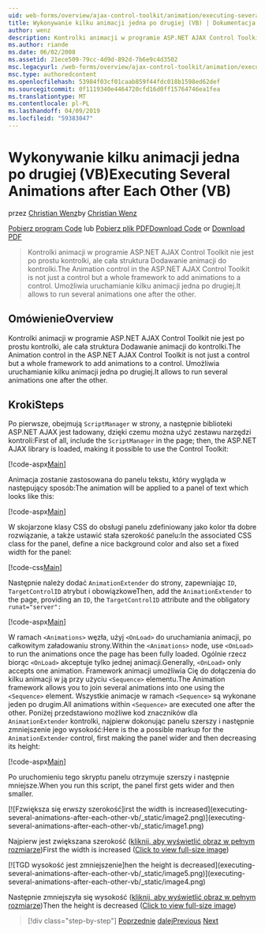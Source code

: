 ```yaml
---
uid: web-forms/overview/ajax-control-toolkit/animation/executing-several-animations-after-each-other-vb
title: Wykonywanie kilku animacji jedna po drugiej (VB) | Dokumentacja firmy Microsoft
author: wenz
description: Kontrolki animacji w programie ASP.NET AJAX Control Toolkit nie jest po prostu kontrolki, ale cała struktura Dodawanie animacji do kontrolki. Umożliwia uruchamianie severa...
ms.author: riande
ms.date: 06/02/2008
ms.assetid: 21ece509-79cc-4d9d-892d-7b6e9c4d3502
msc.legacyurl: /web-forms/overview/ajax-control-toolkit/animation/executing-several-animations-after-each-other-vb
msc.type: authoredcontent
ms.openlocfilehash: 53984f03cf01caab859f44fdc018b1598ed62def
ms.sourcegitcommit: 0f1119340e4464720cfd16d0ff15764746ea1fea
ms.translationtype: MT
ms.contentlocale: pl-PL
ms.lasthandoff: 04/09/2019
ms.locfileid: "59383047"
---
```

# <a name="executing-several-animations-after-each-other-vb"></a><span data-ttu-id="431b5-104">Wykonywanie kilku animacji jedna po drugiej (VB)</span><span class="sxs-lookup"><span data-stu-id="431b5-104">Executing Several Animations after Each Other (VB)</span></span>

<span data-ttu-id="431b5-105">przez [Christian Wenz](https://github.com/wenz)</span><span class="sxs-lookup"><span data-stu-id="431b5-105">by [Christian Wenz](https://github.com/wenz)</span></span>

<span data-ttu-id="431b5-106">[Pobierz program Code](http://download.microsoft.com/download/f/9/a/f9a26acd-8df4-4484-8a18-199e4598f411/Animation3.vb.zip) lub [Pobierz plik PDF](http://download.microsoft.com/download/6/7/1/6718d452-ff89-4d3f-a90e-c74ec2d636a3/animation3VB.pdf)</span><span class="sxs-lookup"><span data-stu-id="431b5-106">[Download Code](http://download.microsoft.com/download/f/9/a/f9a26acd-8df4-4484-8a18-199e4598f411/Animation3.vb.zip) or [Download PDF](http://download.microsoft.com/download/6/7/1/6718d452-ff89-4d3f-a90e-c74ec2d636a3/animation3VB.pdf)</span></span>

> <span data-ttu-id="431b5-107">Kontrolki animacji w programie ASP.NET AJAX Control Toolkit nie jest po prostu kontrolki, ale cała struktura Dodawanie animacji do kontrolki.</span><span class="sxs-lookup"><span data-stu-id="431b5-107">The Animation control in the ASP.NET AJAX Control Toolkit is not just a control but a whole framework to add animations to a control.</span></span> <span data-ttu-id="431b5-108">Umożliwia uruchamianie kilku animacji jedna po drugiej.</span><span class="sxs-lookup"><span data-stu-id="431b5-108">It allows to run several animations one after the other.</span></span>


## <a name="overview"></a><span data-ttu-id="431b5-109">Omówienie</span><span class="sxs-lookup"><span data-stu-id="431b5-109">Overview</span></span>

<span data-ttu-id="431b5-110">Kontrolki animacji w programie ASP.NET AJAX Control Toolkit nie jest po prostu kontrolki, ale cała struktura Dodawanie animacji do kontrolki.</span><span class="sxs-lookup"><span data-stu-id="431b5-110">The Animation control in the ASP.NET AJAX Control Toolkit is not just a control but a whole framework to add animations to a control.</span></span> <span data-ttu-id="431b5-111">Umożliwia uruchamianie kilku animacji jedna po drugiej.</span><span class="sxs-lookup"><span data-stu-id="431b5-111">It allows to run several animations one after the other.</span></span>

## <a name="steps"></a><span data-ttu-id="431b5-112">Kroki</span><span class="sxs-lookup"><span data-stu-id="431b5-112">Steps</span></span>

<span data-ttu-id="431b5-113">Po pierwsze, obejmują `ScriptManager` w strony, a następnie biblioteki ASP.NET AJAX jest ładowany, dzięki czemu można użyć zestawu narzędzi kontroli:</span><span class="sxs-lookup"><span data-stu-id="431b5-113">First of all, include the `ScriptManager` in the page; then, the ASP.NET AJAX library is loaded, making it possible to use the Control Toolkit:</span></span>

[!code-aspx[Main](executing-several-animations-after-each-other-vb/samples/sample1.aspx)]

<span data-ttu-id="431b5-114">Animacja zostanie zastosowana do panelu tekstu, który wygląda w następujący sposób:</span><span class="sxs-lookup"><span data-stu-id="431b5-114">The animation will be applied to a panel of text which looks like this:</span></span>

[!code-aspx[Main](executing-several-animations-after-each-other-vb/samples/sample2.aspx)]

<span data-ttu-id="431b5-115">W skojarzone klasy CSS do obsługi panelu zdefiniowany jako kolor tła dobre rozwiązanie, a także ustawić stała szerokość panelu:</span><span class="sxs-lookup"><span data-stu-id="431b5-115">In the associated CSS class for the panel, define a nice background color and also set a fixed width for the panel:</span></span>

[!code-css[Main](executing-several-animations-after-each-other-vb/samples/sample3.css)]

<span data-ttu-id="431b5-116">Następnie należy dodać `AnimationExtender` do strony, zapewniając `ID`, `TargetControlID` atrybut i obowiązkowe</span><span class="sxs-lookup"><span data-stu-id="431b5-116">Then, add the `AnimationExtender` to the page, providing an `ID`, the `TargetControlID` attribute and the obligatory</span></span> `runat="server":`

[!code-aspx[Main](executing-several-animations-after-each-other-vb/samples/sample4.aspx)]

<span data-ttu-id="431b5-117">W ramach `<Animations>` węzła, użyj `<OnLoad>` do uruchamiania animacji, po całkowitym załadowaniu strony.</span><span class="sxs-lookup"><span data-stu-id="431b5-117">Within the `<Animations>` node, use `<OnLoad>` to run the animations once the page has been fully loaded.</span></span> <span data-ttu-id="431b5-118">Ogólnie rzecz biorąc `<OnLoad>` akceptuje tylko jednej animacji.</span><span class="sxs-lookup"><span data-stu-id="431b5-118">Generally, `<OnLoad>` only accepts one animation.</span></span> <span data-ttu-id="431b5-119">Framework animacji umożliwia Cię do dołączenia do kilku animacji w ją przy użyciu `<Sequence>` elementu.</span><span class="sxs-lookup"><span data-stu-id="431b5-119">The Animation framework allows you to join several animations into one using the `<Sequence>` element.</span></span> <span data-ttu-id="431b5-120">Wszystkie animacje w ramach `<Sequence>` są wykonane jeden po drugim.</span><span class="sxs-lookup"><span data-stu-id="431b5-120">All animations within `<Sequence>` are executed one after the other.</span></span> <span data-ttu-id="431b5-121">Poniżej przedstawiono możliwe kod znaczników dla `AnimationExtender` kontrolki, najpierw dokonując panelu szerszy i następnie zmniejszenie jego wysokość:</span><span class="sxs-lookup"><span data-stu-id="431b5-121">Here is the a possible markup for the `AnimationExtender` control, first making the panel wider and then decreasing its height:</span></span>

[!code-aspx[Main](executing-several-animations-after-each-other-vb/samples/sample5.aspx)]

<span data-ttu-id="431b5-122">Po uruchomieniu tego skryptu panelu otrzymuje szerszy i następnie mniejsze.</span><span class="sxs-lookup"><span data-stu-id="431b5-122">When you run this script, the panel first gets wider and then smaller.</span></span>


[![F<span data-ttu-id="431b5-123">zwiększa się erwszy szerokość]</span><span class="sxs-lookup"><span data-stu-id="431b5-123">irst the width is increased]</span></span>(executing-several-animations-after-each-other-vb/_static/image2.png)](executing-several-animations-after-each-other-vb/_static/image1.png)

<span data-ttu-id="431b5-124">Najpierw jest zwiększana szerokość ([kliknij, aby wyświetlić obraz w pełnym rozmiarze](executing-several-animations-after-each-other-vb/_static/image3.png))</span><span class="sxs-lookup"><span data-stu-id="431b5-124">First the width is increased ([Click to view full-size image](executing-several-animations-after-each-other-vb/_static/image3.png))</span></span>


[![T<span data-ttu-id="431b5-125">GD wysokość jest zmniejszenie]</span><span class="sxs-lookup"><span data-stu-id="431b5-125">hen the height is decreased]</span></span>(executing-several-animations-after-each-other-vb/_static/image5.png)](executing-several-animations-after-each-other-vb/_static/image4.png)

<span data-ttu-id="431b5-126">Następnie zmniejszyła się wysokość ([kliknij, aby wyświetlić obraz w pełnym rozmiarze](executing-several-animations-after-each-other-vb/_static/image6.png))</span><span class="sxs-lookup"><span data-stu-id="431b5-126">Then the height is decreased ([Click to view full-size image](executing-several-animations-after-each-other-vb/_static/image6.png))</span></span>

> [!div class="step-by-step"]
> <span data-ttu-id="431b5-127">[Poprzednie](executing-several-animations-at-the-same-time-vb.md)
> [dalej](animation-depending-on-a-condition-vb.md)</span><span class="sxs-lookup"><span data-stu-id="431b5-127">[Previous](executing-several-animations-at-the-same-time-vb.md)
[Next](animation-depending-on-a-condition-vb.md)</span></span>
